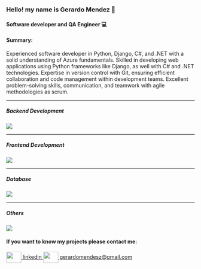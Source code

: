### Hello! my name is Gerardo Mendez 👋
#### Software developer and QA Engineer 💻



#### Summary:

Experienced software developer in Python, Django, C#, and .NET with a solid 
understanding of Azure fundamentals. Skilled in developing web applications 
using Python frameworks like Django, as well with C# and .NET technologies. 
Expertise in version control with Git, ensuring efficient collaboration and code 
management within development teams. Excellent problem-solving skills, 
communication, and teamwork with agile methodologies as scrum. 

___

##### Backend Development

<img src="https://skillicons.dev/icons?i=py,cs" />

____

##### Frontend Development

<img src="https://skillicons.dev/icons?i=django,dotnet,js,html,css,bootstrap" />

_____

##### Database

<img src="https://skillicons.dev/icons?i=mysql,mongodb,sqlite,postgres" />

_____

 ##### Others
 
 <img src="https://skillicons.dev/icons?i=postman,git,github,gitlab,azure,docker" />


#### If you want to know my projects please contact me:

<p align="left">
<a href="https://www.linkedin.com/in/gerardo-mendez-051780127/" target="blank">
  <img align="center" src="https://skillicons.dev/icons?i=linkedin" alt="" height="30" width="40" />
  linkedin </a>

<a href="mailto:gerardomendesz@gmail.com " target="blank">
<img align="center" src="[https://icon-icons.com/icon/gmail-button/151848](https://favpng.com/png_view/triangle-gmail-icon-gmail-icon-png/w2peY0b5)https://favpng.com/png_view/triangle-gmail-icon-gmail-icon-png/w2peY0b5" alt="" height="30" width="40" />
  gerardomendesz@gmail.com </a>
</p>

